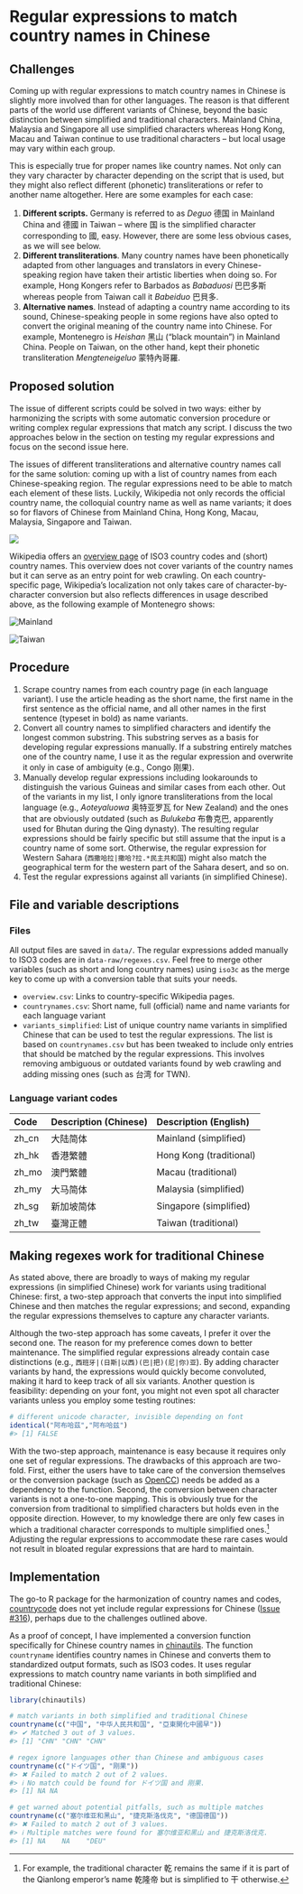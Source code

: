 
<!-- README.md is generated from README.Rmd. Please edit that file -->

# Regular expressions to match country names in Chinese

<!-- badges: start -->
<!-- badges: end -->

## Challenges

Coming up with regular expressions to match country names in Chinese is
slightly more involved than for other languages. The reason is that
different parts of the world use different variants of Chinese, beyond
the basic distinction between simplified and traditional characters.
Mainland China, Malaysia and Singapore all use simplified characters
whereas Hong Kong, Macau and Taiwan continue to use traditional
characters – but local usage may vary within each group.

This is especially true for proper names like country names. Not only
can they vary character by character depending on the script that is
used, but they might also reflect different (phonetic) transliterations
or refer to another name altogether. Here are some examples for each
case:

1.  **Different scripts.** Germany is referred to as *Deguo* 德国 in
    Mainland China and 德國 in Taiwan – where 国 is the simplified
    character corresponding to 國, easy. However, there are some less
    obvious cases, as we will see below.
2.  **Different transliterations**. Many country names have been
    phonetically adapted from other languages and translators in every
    Chinese-speaking region have taken their artistic liberties when
    doing so. For example, Hong Kongers refer to Barbados as *Babaduosi*
    巴巴多斯 whereas people from Taiwan call it *Babeiduo* 巴貝多.
3.  **Alternative names**. Instead of adapting a country name according
    to its sound, Chinese-speaking people in some regions have also
    opted to convert the original meaning of the country name into
    Chinese. For example, Montenegro is *Heishan* 黑山 (“black
    mountain”) in Mainland China. People on Taiwan, on the other hand,
    kept their phonetic transliteration *Mengteneigeluo* 蒙特內哥羅.

## Proposed solution

The issue of different scripts could be solved in two ways: either by
harmonizing the scripts with some automatic conversion procedure or
writing complex regular expressions that match any script. I discuss the
two approaches below in the section on testing my regular expressions
and focus on the second issue here.

The issues of different transliterations and alternative country names
call for the same solution: coming up with a list of country names from
each Chinese-speaking region. The regular expressions need to be able to
match each element of these lists. Luckily, Wikipedia not only records
the official country name, the colloquial country name as well as name
variants; it does so for flavors of Chinese from Mainland China, Hong
Kong, Macau, Malaysia, Singapore and Taiwan.

![](img/language_dropdown.png)

Wikipedia offers an [overview
page](https://zh.wikipedia.org/wiki/ISO_3166-1三位字母代码) of ISO3
country codes and (short) country names. This overview does not cover
variants of the country names but it can serve as an entry point for web
crawling. On each country-specific page, Wikipedia’s localization not
only takes care of character-by-character conversion but also reflects
differences in usage described above, as the following example of
Montenegro shows:

![Mainland](img/montenegro_mainland.png)

![Taiwan](img/montenegro_taiwan.png)

## Procedure

1.  Scrape country names from each country page (in each language
    variant). I use the article heading as the short name, the first
    name in the first sentence as the official name, and all other names
    in the first sentence (typeset in bold) as name variants.
2.  Convert all country names to simplified characters and identify the
    longest common substring. This substring serves as a basis for
    developing regular expressions manually. If a substring entirely
    matches one of the country name, I use it as the regular expression
    and overwrite it only in case of ambiguity (e.g., Congo 刚果).
3.  Manually develop regular expressions including lookarounds to
    distinguish the various Guineas and similar cases from each other.
    Out of the variants in my list, I only ignore transliterations from
    the local language (e.g., *Aoteyaluowa* 奥特亚罗瓦 for New Zealand)
    and the ones that are obviously outdated (such as *Bulukeba*
    布魯克巴, apparently used for Bhutan during the Qing dynasty). The
    resulting regular expressions should be fairly specific but still
    assume that the input is a country name of some sort. Otherwise, the
    regular expression for Western Sahara
    (`西撒哈拉|撒哈?拉.*民主共和国`) might also match the geographical
    term for the western part of the Sahara desert, and so on.
4.  Test the regular expressions against all variants (in simplified
    Chinese).

## File and variable descriptions

### Files

All output files are saved in `data/`. The regular expressions added
manually to ISO3 codes are in `data-raw/regexes.csv`. Feel free to merge
other variables (such as short and long country names) using `iso3c` as
the merge key to come up with a conversion table that suits your needs.

- `overview.csv`: Links to country-specific Wikipedia pages.
- `countrynames.csv`: Short name, full (official) name and name variants
  for each language variant
- `variants_simplified`: List of unique country name variants in
  simplified Chinese that can be used to test the regular expressions.
  The list is based on `countrynames.csv` but has been tweaked to
  include only entries that should be matched by the regular
  expressions. This involves removing ambiguous or outdated variants
  found by web crawling and adding missing ones (such as 台湾 for TWN).

### Language variant codes

| Code  | Description (Chinese) | Description (English)   |
|:------|:----------------------|:------------------------|
| zh_cn | 大陆简体              | Mainland (simplified)   |
| zh_hk | 香港繁體              | Hong Kong (traditional) |
| zh_mo | 澳門繁體              | Macau (traditional)     |
| zh_my | 大马简体              | Malaysia (simplified)   |
| zh_sg | 新加坡简体            | Singapore (simplified)  |
| zh_tw | 臺灣正體              | Taiwan (traditional)    |

## Making regexes work for traditional Chinese

As stated above, there are broadly to ways of making my regular
expressions (in simplified Chinese) work for variants using traditional
Chinese: first, a two-step approach that converts the input into
simplified Chinese and then matches the regular expressions; and second,
expanding the regular expressions themselves to capture any character
variants.

Although the two-step approach has some caveats, I prefer it over the
second one. The reason for my preference comes down to better
maintenance. The simplified regular expressions already contain case
distinctions (e.g., `西班牙|(日斯|以西)(巴|把)(尼|你)亚`). By adding
character variants by hand, the expressions would quickly become
convoluted, making it hard to keep track of all six variants. Another
question is feasibility: depending on your font, you might not even spot
all character variants unless you employ some testing routines:

``` r
# different unicode character, invisible depending on font
identical("阿布哈茲","阿布哈兹")
#> [1] FALSE
```

With the two-step approach, maintenance is easy because it requires only
one set of regular expressions. The drawbacks of this approach are
two-fold. First, either the users have to take care of the conversion
themselves or the conversion package (such as
[OpenCC](https://github.com/BYVoid/OpenCC)) needs be added as a
dependency to the function. Second, the conversion between character
variants is not a one-to-one mapping. This is obviously true for the
conversion from traditional to simplified characters but holds even in
the opposite direction. However, to my knowledge there are only few
cases in which a traditional character corresponds to multiple
simplified ones.[^1] Adjusting the regular expressions to accommodate
these rare cases would not result in bloated regular expressions that
are hard to maintain.

## Implementation

The go-to R package for the harmonization of country names and codes,
[countrycode](https://github.com/vincentarelbundock/countrycode) does
not yet include regular expressions for Chinese ([Issue
\#316](https://github.com/vincentarelbundock/countrycode/issues/316)),
perhaps due to the challenges outlined above.

As a proof of concept, I have implemented a conversion function
specifically for Chinese country names in
[chinautils](https://github.com/turbanisch/chinautils#harmonize-country-names-in-chinese).
The function `countryname` identifies country names in Chinese and
converts them to standardized output formats, such as ISO3 codes. It
uses regular expressions to match country name variants in both
simplified and traditional Chinese:

``` r
library(chinautils)

# match variants in both simplified and traditional Chinese
countryname(c("中国", "中华人民共和国", "亞東開化中國早"))
#> ✔ Matched 3 out of 3 values.
#> [1] "CHN" "CHN" "CHN"

# regex ignore languages other than Chinese and ambiguous cases
countryname(c("ドイツ国", "刚果"))
#> ✖ Failed to match 2 out of 2 values.
#> ℹ No match could be found for ドイツ国 and 刚果.
#> [1] NA NA

# get warned about potential pitfalls, such as multiple matches
countryname(c("塞尔维亚和黑山", "捷克斯洛伐克", "德国德国"))
#> ✖ Failed to match 2 out of 3 values.
#> ℹ Multiple matches were found for 塞尔维亚和黑山 and 捷克斯洛伐克.
#> [1] NA    NA    "DEU"
```

[^1]: For example, the traditional character 乾 remains the same if it
    is part of the Qianlong emperor’s name 乾隆帝 but is simplified to
    干 otherwise.
